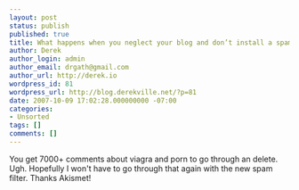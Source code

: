 ```yaml
---
layout: post
status: publish
published: true
title: What happens when you neglect your blog and don’t install a spam filter?
author: Derek
author_login: admin
author_email: drgath@gmail.com
author_url: http://derek.io
wordpress_id: 81
wordpress_url: http://blog.derekville.net/?p=81
date: 2007-10-09 17:02:28.000000000 -07:00
categories:
- Unsorted
tags: []
comments: []
---
```

You get 7000+ comments about viagra and porn to go through an delete.  Ugh.  Hopefully I won't have to go through that again with the new spam filter.  Thanks Akismet!
